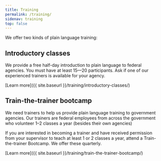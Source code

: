 ```yaml
---
title: Training
permalink: /training/
sidenav: training
top: false
---
```


We offer two kinds of plain language training:

## Introductory classes

We provide a free half-day introduction to plain language to federal agencies. You must have at least 15—20 participants. Ask if one of our experienced trainers is available for your agency.

[Learn more]({{ site.baseurl }}/training/introductory-classes/)

## Train-the-trainer bootcamp

We need trainers to help us provide plain language training to government agencies. Our trainers are federal employees from across the government who volunteer 1–2 classes a year (besides their own agencies)

If you are interested in becoming a trainer and have received permission from your supervisor to teach at least 1 or 2 classes a year, attend a Train-the-trainer Bootcamp. We offer these quarterly.

[Learn more]({{ site.baseurl }}/training/train-the-trainer-bootcamp/)
